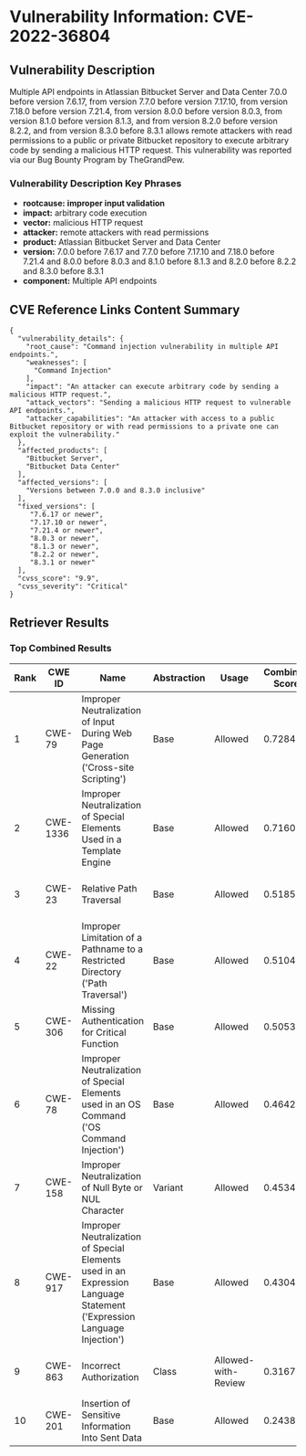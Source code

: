 # Vulnerability Information: CVE-2022-36804

## Vulnerability Description
Multiple API endpoints in Atlassian Bitbucket Server and Data Center 7.0.0 before version 7.6.17, from version 7.7.0 before version 7.17.10, from version 7.18.0 before version 7.21.4, from version 8.0.0 before version 8.0.3, from version 8.1.0 before version 8.1.3, and from version 8.2.0 before version 8.2.2, and from version 8.3.0 before 8.3.1 allows remote attackers with read permissions to a public or private Bitbucket repository to execute arbitrary code by sending a malicious HTTP request. This vulnerability was reported via our Bug Bounty Program by TheGrandPew.

### Vulnerability Description Key Phrases
- **rootcause:** **improper input validation**
- **impact:** arbitrary code execution
- **vector:** malicious HTTP request
- **attacker:** remote attackers with read permissions
- **product:** Atlassian Bitbucket Server and Data Center
- **version:** 7.0.0 before 7.6.17 and 7.7.0 before 7.17.10 and 7.18.0 before 7.21.4 and 8.0.0 before 8.0.3 and 8.1.0 before 8.1.3 and 8.2.0 before 8.2.2 and 8.3.0 before 8.3.1
- **component:** Multiple API endpoints

## CVE Reference Links Content Summary
```
{
  "vulnerability_details": {
    "root_cause": "Command injection vulnerability in multiple API endpoints.",
    "weaknesses": [
      "Command Injection"
    ],
    "impact": "An attacker can execute arbitrary code by sending a malicious HTTP request.",
    "attack_vectors": "Sending a malicious HTTP request to vulnerable API endpoints.",
    "attacker_capabilities": "An attacker with access to a public Bitbucket repository or with read permissions to a private one can exploit the vulnerability."
  },
  "affected_products": [
    "Bitbucket Server",
    "Bitbucket Data Center"
  ],
  "affected_versions": [
    "Versions between 7.0.0 and 8.3.0 inclusive"
  ],
  "fixed_versions": [
     "7.6.17 or newer",
     "7.17.10 or newer",
     "7.21.4 or newer",
     "8.0.3 or newer",
     "8.1.3 or newer",
     "8.2.2 or newer",
     "8.3.1 or newer"
  ],
  "cvss_score": "9.9",
  "cvss_severity": "Critical"
}
```

## Retriever Results

### Top Combined Results

| Rank | CWE ID | Name | Abstraction | Usage | Combined Score | Retrievers | Individual Scores |
|------|--------|------|-------------|-------|---------------|------------|-------------------|
| 1 | CWE-79 | Improper Neutralization of Input During Web Page Generation ('Cross-site Scripting') | Base | Allowed | 0.7284 | dense, sparse, graph | dense: 0.549, sparse: 0.430, graph: 0.581 |
| 2 | CWE-1336 | Improper Neutralization of Special Elements Used in a Template Engine | Base | Allowed | 0.7160 | dense, sparse, graph | dense: 0.536, sparse: 0.449, graph: 0.535 |
| 3 | CWE-23 | Relative Path Traversal | Base | Allowed | 0.5185 | sparse, graph | sparse: 0.434, graph: 0.757 |
| 4 | CWE-22 | Improper Limitation of a Pathname to a Restricted Directory ('Path Traversal') | Base | Allowed | 0.5104 | dense, sparse | dense: 0.527, sparse: 0.431 |
| 5 | CWE-306 | Missing Authentication for Critical Function | Base | Allowed | 0.5053 | dense, sparse | dense: 0.532, sparse: 0.418 |
| 6 | CWE-78 | Improper Neutralization of Special Elements used in an OS Command ('OS Command Injection') | Base | Allowed | 0.4642 | sparse, graph | sparse: 0.417, graph: 0.631 |
| 7 | CWE-158 | Improper Neutralization of Null Byte or NUL Character | Variant | Allowed | 0.4534 | sparse, graph | sparse: 0.591, graph: 0.429 |
| 8 | CWE-917 | Improper Neutralization of Special Elements used in an Expression Language Statement ('Expression Language Injection') | Base | Allowed | 0.4304 | sparse, graph | sparse: 0.413, graph: 0.543 |
| 9 | CWE-863 | Incorrect Authorization | Class | Allowed-with-Review | 0.3167 | dense, sparse | dense: 0.563, sparse: 0.450 |
| 10 | CWE-201 | Insertion of Sensitive Information Into Sent Data | Base | Allowed | 0.2438 | sparse | sparse: 0.426 |

